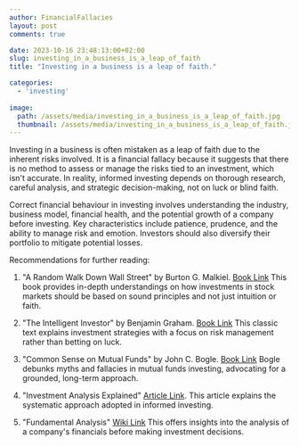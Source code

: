 ```yaml
---
author: FinancialFallacies
layout: post
comments: true

date: 2023-10-16 23:48:13:00+02:00  
slug: investing_in_a_business_is_a_leap_of_faith
title: "Investing in a business is a leap of faith."

categories:
  - 'investing'
  
image:
  path: /assets/media/investing_in_a_business_is_a_leap_of_faith.jpg
  thumbnail: /assets/media/investing_in_a_business_is_a_leap_of_faith.jpg
---
```


Investing in a business is often mistaken as a leap of faith due to the inherent risks involved. It is a financial fallacy because it suggests that there is no method to assess or manage the risks tied to an investment, which isn't accurate. In reality, informed investing depends on thorough research, careful analysis, and strategic decision-making, not on luck or blind faith.

Correct financial behaviour in investing involves understanding the industry, business model, financial health, and the potential growth of a company before investing. Key characteristics include patience, prudence, and the ability to manage risk and emotion. Investors should also diversify their portfolio to mitigate potential losses.

Recommendations for further reading:

1. "A Random Walk Down Wall Street" by Burton G. Malkiel. [Book Link](https://www.amazon.com/Random-Walk-Down-Wall-Street/dp/0393330338)
This book provides in-depth understandings on how investments in stock markets should be based on sound principles and not just intuition or faith.

2. "The Intelligent Investor" by Benjamin Graham. [Book Link](https://www.amazon.com/Intelligent-Investor-Definitive-Investing-Essentials/dp/0060555661)
This classic text explains investment strategies with a focus on risk management rather than betting on luck.

3. "Common Sense on Mutual Funds" by John C. Bogle. [Book Link](https://www.amazon.com/Common-Sense-Mutual-Funds-Anniversary/dp/0470138130)
Bogle debunks myths and fallacies in mutual funds investing, advocating for a grounded, long-term approach.

4. "Investment Analysis Explained" [Article Link](https://www.investopedia.com/terms/i/investment-analysis.asp).
This article explains the systematic approach adopted in informed investing.
  
5. "Fundamental Analysis" [Wiki Link](https://en.wikipedia.org/wiki/Fundamental_analysis)
This offers insights into the analysis of a company's financials before making investment decisions.
